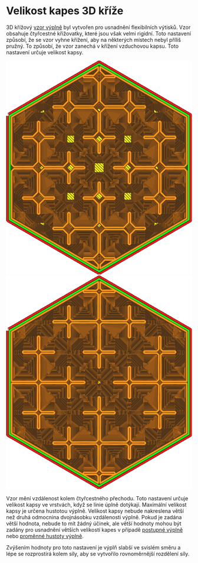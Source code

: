 Velikost kapes 3D kříže
====
3D křížový [vzor výplně](../infill/infill_pattern.md) byl vytvořen pro usnadnění flexibilních výtisků. Vzor obsahuje čtyřcestné křižovatky, které jsou však velmi rigidní. Toto nastavení způsobí, že se vzor vyhne křížení, aby na některých místech nebyl příliš pružný. To způsobí, že vzor zanechá v křížení vzduchovou kapsu. Toto nastavení určuje velikost kapsy.

![Výchozí velikost kapsy 2 mm](../../../articles/images/infill_pattern_cross_3d.png)
![Velikost kapsy 0,5 mm](../../../articles/images/cross_infill_pocket_size_0_5.png)

Vzor mění vzdálenost kolem čtyřcestného přechodu. Toto nastavení určuje velikost kapsy ve vrstvách, když se linie úplně dotýkají. Maximální velikost kapsy je určena hustotou výplně. Velikost kapsy nebude nakreslena větší než druhá odmocnina dvojnásobku vzdálenosti výplně. Pokud je zadána větší hodnota, nebude to mít žádný účinek, ale větší hodnoty mohou být zadány pro usnadnění větších velikostí kapes v případě [postupné výplně](../infill/gradual_infill_steps.md) nebo [proměnné hustoty výplně](cross_infill_density_image.md).

Zvýšením hodnoty pro toto nastavení je výplň slabší ve svislém směru a lépe se rozprostírá kolem síly, aby se vytvořilo rovnoměrnější rozdělení síly.